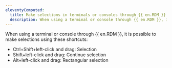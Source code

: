 ```yaml
---
eleventyComputed:
  title: Make selections in terminals or consoles through {{ en.RDM }}
  description: When using a terminal or console through {{ en.RDM }}, it is possible to make selections using shortcuts.
---
```

When using a terminal or console through {{ en.RDM }}, it is possible to make selections using these shortcuts:  
* Ctrl+Shift+left-click and drag: Selection
* Shift+left-click and drag: Continue selection
* Alt+left-click and drag: Rectangular selection
